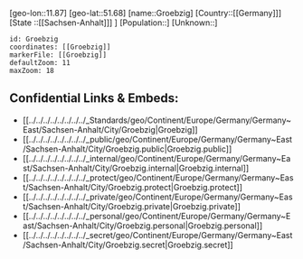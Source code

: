 ﻿---
location: [51.68,11.87]
mapzoom: [7,12] 
mapmarker: city 
type: City
tags:
- geo/City


SpocWebEntityId: 30626
isDeleted: false
confidential: public

---
[geo-lon::11.87]
[geo-lat::51.68]
[name::Groebzig]
[Country::[[Germany]]]
[State ::[[Sachsen-Anhalt]]] ]
[Population::]
[Unknown::]


```leaflet
id: Groebzig
coordinates: [[Groebzig]]
markerFile: [[Groebzig]]
defaultZoom: 11 
maxZoom: 18
```


## Confidential Links & Embeds: 
- [[../../../../../../../../_Standards/geo/Continent/Europe/Germany/Germany~East/Sachsen-Anhalt/City/Groebzig|Groebzig]] 
- [[../../../../../../../../_public/geo/Continent/Europe/Germany/Germany~East/Sachsen-Anhalt/City/Groebzig.public|Groebzig.public]] 
- [[../../../../../../../../_internal/geo/Continent/Europe/Germany/Germany~East/Sachsen-Anhalt/City/Groebzig.internal|Groebzig.internal]] 
- [[../../../../../../../../_protect/geo/Continent/Europe/Germany/Germany~East/Sachsen-Anhalt/City/Groebzig.protect|Groebzig.protect]] 
- [[../../../../../../../../_private/geo/Continent/Europe/Germany/Germany~East/Sachsen-Anhalt/City/Groebzig.private|Groebzig.private]] 
- [[../../../../../../../../_personal/geo/Continent/Europe/Germany/Germany~East/Sachsen-Anhalt/City/Groebzig.personal|Groebzig.personal]] 
- [[../../../../../../../../_secret/geo/Continent/Europe/Germany/Germany~East/Sachsen-Anhalt/City/Groebzig.secret|Groebzig.secret]] 
